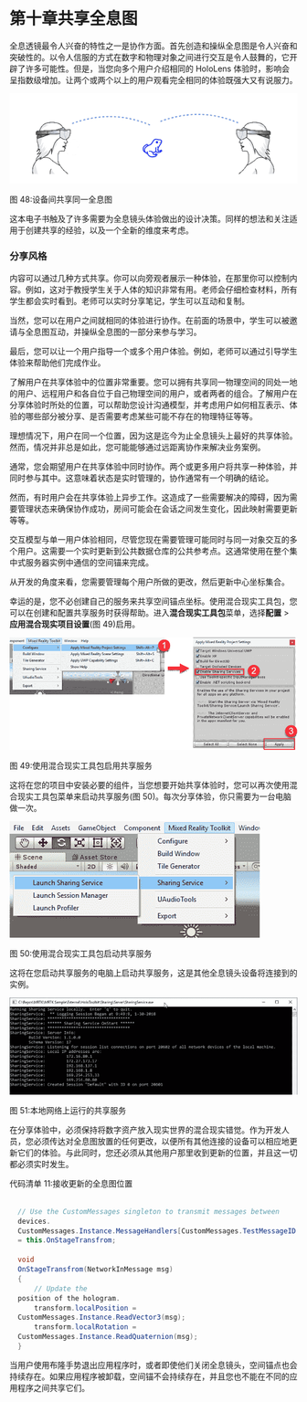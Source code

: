 # 第十章共享全息图

全息透镜最令人兴奋的特性之一是协作方面。首先创造和操纵全息图是令人兴奋和突破性的。以令人信服的方式在数字和物理对象之间进行交互是令人鼓舞的，它开辟了许多可能性。但是，当您向多个用户介绍相同的 HoloLens 体验时，影响会呈指数级增加。让两个或两个以上的用户观看完全相同的体验既强大又有说服力。

![](img/image058.png)

图 48:设备间共享同一全息图

这本电子书触及了许多需要为全息镜头体验做出的设计决策。同样的想法和关注适用于创建共享的经验，以及一个全新的维度来考虑。

### 分享风格

内容可以通过几种方式共享。你可以向旁观者展示一种体验，在那里你可以控制内容。例如，这对于教授学生关于人体的知识非常有用。老师会仔细检查材料，所有学生都会实时看到。老师可以实时分享笔记，学生可以互动和复制。

当然，您可以在用户之间就相同的体验进行协作。在前面的场景中，学生可以被邀请与全息图互动，并操纵全息图的一部分来参与学习。

最后，您可以让一个用户指导一个或多个用户体验。例如，老师可以通过引导学生体验来帮助他们完成作业。

了解用户在共享体验中的位置非常重要。您可以拥有共享同一物理空间的同处一地的用户、远程用户和各自位于自己物理空间的用户，或者两者的组合。了解用户在分享体验时所处的位置，可以帮助您设计沟通模型，并考虑用户如何相互表示、体验的哪些部分被分享、是否需要考虑某些可能不存在的物理特征等等。

理想情况下，用户在同一个位置，因为这是迄今为止全息镜头上最好的共享体验。然而，情况并非总是如此，您可能能够通过远距离协作来解决业务案例。

通常，您会期望用户在共享体验中同时协作。两个或更多用户将共享一种体验，并同时参与其中。这意味着状态是实时管理的，协作通常有一个明确的结论。

然而，有时用户会在共享体验上异步工作。这造成了一些需要解决的障碍，因为需要管理状态来确保协作成功，房间可能会在会话之间发生变化，因此映射需要更新等等。

交互模型与单一用户体验相同，尽管您现在需要管理可能同时与同一对象交互的多个用户。这需要一个实时更新到公共数据仓库的公共参考点。这通常使用在整个集中式服务器实例中通信的空间锚来完成。

从开发的角度来看，您需要管理每个用户所做的更改，然后更新中心坐标集合。

幸运的是，您不必创建自己的服务来共享空间锚点坐标。使用混合现实工具包，您可以在创建和配置共享服务时获得帮助。进入**混合现实工具包**菜单，选择**配置** > **应用混合现实项目设置**(图 49)启用。

![](img/image059.png)

图 49:使用混合现实工具包启用共享服务

这将在您的项目中安装必要的组件，当您想要开始共享体验时，您可以再次使用混合现实工具包菜单来启动共享服务(图 50)。每次分享体验，你只需要为一台电脑做一次。

![](img/image060.png)

图 50:使用混合现实工具包启动共享服务

这将在您启动共享服务的电脑上启动共享服务，这是其他全息镜头设备将连接到的实例。

![](img/image061.jpg)

图 51:本地网络上运行的共享服务

在分享体验中，必须保持将数字资产放入现实世界的混合现实错觉。作为开发人员，您必须传达对全息图放置的任何更改，以便所有其他连接的设备可以相应地更新它们的体验。与此同时，您还必须从其他用户那里收到更新的位置，并且这一切都必须实时发生。

代码清单 11:接收更新的全息图位置

```cs

  // Use the CustomMessages singleton to transmit messages between
  devices.       
  CustomMessages.Instance.MessageHandlers[CustomMessages.TestMessageID.StageTransform]
  = this.OnStageTransfrom;

  void
  OnStageTransfrom(NetworkInMessage msg)
  {
      // Update the
  position of the hologram.
      transform.localPosition =
  CustomMessages.Instance.ReadVector3(msg);
      transform.localRotation =
  CustomMessages.Instance.ReadQuaternion(msg);
  }

```

当用户使用布隆手势退出应用程序时，或者即使他们关闭全息镜头，空间锚点也会持续存在。如果应用程序被卸载，空间锚不会持续存在，并且您也不能在不同的应用程序之间共享它们。